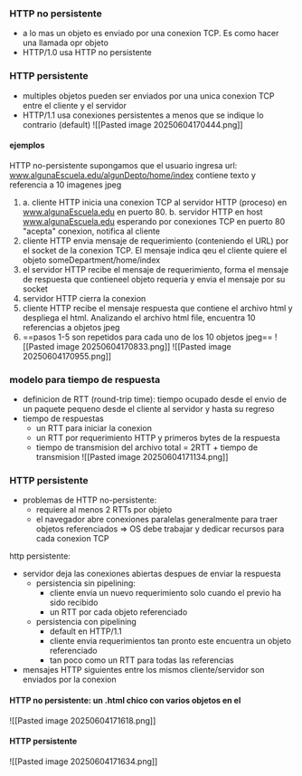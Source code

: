 ### HTTP no persistente
- a lo mas un objeto es enviado por una conexion TCP. Es como hacer una llamada opr objeto
- HTTP/1.0 usa HTTP no persistente

### HTTP persistente
- multiples objetos pueden ser enviados por una unica conexion TCP entre el cliente y el servidor
- HTTP/1.1 usa conexiones persistentes a menos que se indique lo contrario (default)
![[Pasted image 20250604170444.png]]

#### ejemplos
HTTP no-persistente
supongamos que el usuario ingresa url:
www.algunaEscuela.edu/algunDepto/home/index
contiene texto y referencia a 10 imagenes jpeg
1. a. cliente HTTP inicia una conexion TCP al servidor HTTP (proceso) en www.algunaEscuela.edu en puerto 80. 
   b. servidor HTTP en host www.algunaEscuela.edu esperando por conexiones TCP en puerto 80 "acepta" conexion, notifica al cliente
2. cliente HTTP envia mensaje de requerimiento (conteniendo el URL) por el socket de la conexion TCP. El mensaje indica qeu el cliente quiere el objeto someDepartment/home/index
3. el servidor HTTP recibe el mensaje de requerimiento, forma el mensaje de respuesta que contieneel objeto requeria y envia el mensaje por su socket
4. servidor HTTP cierra la conexion
5. cliente HTTP recibe el mensaje respuesta que contiene el archivo html y despliega el html. Analizando el archivo html file, encuentra 10 referencias a objetos jpeg
6. ==pasos 1-5 son repetidos para cada uno de los 10 objetos jpeg==
![[Pasted image 20250604170833.png]]
![[Pasted image 20250604170955.png]]

### modelo para tiempo de respuesta
- definicion de RTT (round-trip time): tiempo ocupado desde el envio de un paquete pequeno desde el cliente al servidor y hasta su regreso
- tiempo de respuestas
	- un RTT para iniciar la conexion
	- un RTT por requerimiento HTTP y primeros bytes de la respuesta
	- tiempo de transmision del archivo
total = 2RTT + tiempo de transmision
![[Pasted image 20250604171134.png]]

### HTTP persistente
- problemas de HTTP no-persistente:
	- requiere al menos 2 RTTs por objeto
	- el navegador abre conexiones paralelas generalmente para traer objetos referenciados => OS debe trabajar y dedicar recursos para cada conexion TCP

http persistente:
- servidor deja las conexiones abiertas despues de enviar la respuesta
	- persistencia sin pipelining:
		- cliente envia un nuevo requerimiento solo cuando el previo ha sido recibido
		- un RTT por cada objeto referenciado
	- persistencia con pipelining
		- default en HTTP/1.1
		- cliente envia requerimientos tan pronto este encuentra un objeto referenciado
		- tan poco como un RTT para todas las referencias
- mensajes HTTP siguientes entre los mismos cliente/servidor son enviados por la conexion

#### HTTP no persistente: un .html chico con varios objetos en el
![[Pasted image 20250604171618.png]]

#### HTTP persistente
![[Pasted image 20250604171634.png]]
